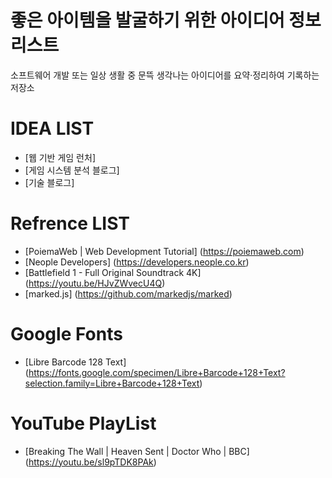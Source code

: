 좋은 아이템을 발굴하기 위한 아이디어 정보 리스트
================================================
소프트웨어 개발 또는 일상 생활 중 문뜩 생각나는 아이디어를 요약·정리하여 기록하는 저장소

# IDEA LIST
* [웹 기반 게임 런처]
* [게임 시스템 분석 블로그]
* [기술 블로그]

# Refrence LIST
* [PoiemaWeb | Web Development Tutorial] (https://poiemaweb.com)
* [Neople Developers] (https://developers.neople.co.kr)
* [Battlefield 1 - Full Original Soundtrack 4K] (https://youtu.be/HJvZWvecU4Q)
* [marked.js] (https://github.com/markedjs/marked)

# Google Fonts
* [Libre Barcode 128 Text] (https://fonts.google.com/specimen/Libre+Barcode+128+Text?selection.family=Libre+Barcode+128+Text)

# YouTube PlayList
* [Breaking The Wall | Heaven Sent | Doctor Who | BBC] (https://youtu.be/sl9pTDK8PAk)
